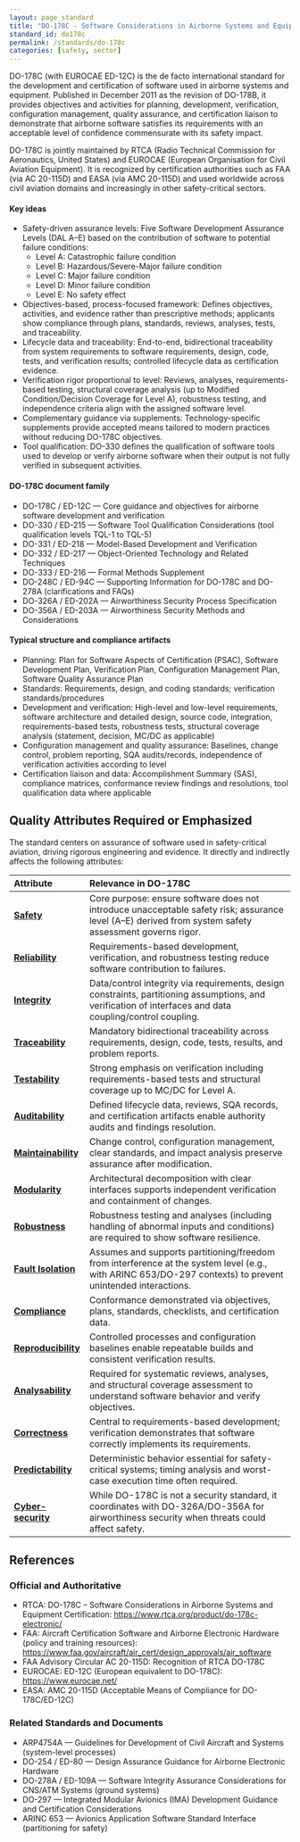 ```yaml
---
layout: page_standard
title: "DO-178C - Software Considerations in Airborne Systems and Equipment Certification"
standard_id: do178c
permalink: /standards/do-178c
categories: [safety, sector]
---
```



DO-178C (with EUROCAE ED-12C) is the de facto international standard for the development and certification of software used in airborne systems and equipment. 
Published in December 2011 as the revision of DO-178B, it provides objectives and activities for planning, development, verification, configuration management, quality assurance, and certification liaison to demonstrate that airborne software satisfies its requirements with an acceptable level of confidence commensurate with its safety impact.

DO-178C is jointly maintained by RTCA (Radio Technical Commission for Aeronautics, United States) and EUROCAE (European Organisation for Civil Aviation Equipment). 
It is recognized by certification authorities such as FAA (via AC 20-115D) and EASA (via AMC 20-115D) and used worldwide across civil aviation domains and increasingly in other safety-critical sectors.

#### Key ideas

- Safety-driven assurance levels: Five Software Development Assurance Levels (DAL A–E) based on the contribution of software to potential failure conditions:
  * Level A: Catastrophic failure condition
  * Level B: Hazardous/Severe-Major failure condition
  * Level C: Major failure condition
  * Level D: Minor failure condition
  * Level E: No safety effect
- Objectives-based, process-focused framework: Defines objectives, activities, and evidence rather than prescriptive methods; applicants show compliance through plans, standards, reviews, analyses, tests, and traceability.
- Lifecycle data and traceability: End-to-end, bidirectional traceability from system requirements to software requirements, design, code, tests, and verification results; controlled lifecycle data as certification evidence.
- Verification rigor proportional to level: Reviews, analyses, requirements-based testing, structural coverage analysis (up to Modified Condition/Decision Coverage for Level A), robustness testing, and independence criteria align with the assigned software level.
- Complementary guidance via supplements: Technology-specific supplements provide accepted means tailored to modern practices without reducing DO-178C objectives.
- Tool qualification: DO-330 defines the qualification of software tools used to develop or verify airborne software when their output is not fully verified in subsequent activities.

#### DO-178C document family

- DO-178C / ED-12C — Core guidance and objectives for airborne software development and verification
- DO-330 / ED-215 — Software Tool Qualification Considerations (tool qualification levels TQL-1 to TQL-5)
- DO-331 / ED-218 — Model-Based Development and Verification
- DO-332 / ED-217 — Object-Oriented Technology and Related Techniques
- DO-333 / ED-216 — Formal Methods Supplement
- DO-248C / ED-94C — Supporting Information for DO-178C and DO-278A (clarifications and FAQs)
- DO-326A / ED-202A — Airworthiness Security Process Specification
- DO-356A / ED-203A — Airworthiness Security Methods and Considerations

#### Typical structure and compliance artifacts

- Planning: Plan for Software Aspects of Certification (PSAC), Software Development Plan, Verification Plan, Configuration Management Plan, Software Quality Assurance Plan
- Standards: Requirements, design, and coding standards; verification standards/procedures
- Development and verification: High-level and low-level requirements, software architecture and detailed design, source code, integration, requirements-based tests, robustness tests, structural coverage analysis (statement, decision, MC/DC as applicable)
- Configuration management and quality assurance: Baselines, change control, problem reporting, SQA audits/records, independence of verification activities according to level
- Certification liaison and data: Accomplishment Summary (SAS), compliance matrices, conformance review findings and resolutions, tool qualification data where applicable

## Quality Attributes Required or Emphasized

The standard centers on assurance of software used in safety-critical aviation, driving rigorous engineering and evidence. It directly and indirectly affects the following attributes:

| Attribute | Relevance in DO-178C |
|:--- |:--- |
| **[Safety](/qualities/safety)** | Core purpose: ensure software does not introduce unacceptable safety risk; assurance level (A–E) derived from system safety assessment governs rigor. |
| **[Reliability](/qualities/reliability)** | Requirements-based development, verification, and robustness testing reduce software contribution to failures. |
| **[Integrity](/qualities/integrity)** | Data/control integrity via requirements, design constraints, partitioning assumptions, and verification of interfaces and data coupling/control coupling. |
| **[Traceability](/qualities/traceability)** | Mandatory bidirectional traceability across requirements, design, code, tests, results, and problem reports. |
| **[Testability](/qualities/testability)** | Strong emphasis on verification including requirements-based tests and structural coverage up to MC/DC for Level A. |
| **[Auditability](/qualities/auditability)** | Defined lifecycle data, reviews, SQA records, and certification artifacts enable authority audits and findings resolution. |
| **[Maintainability](/qualities/maintainability)** | Change control, configuration management, clear standards, and impact analysis preserve assurance after modification. |
| **[Modularity](/qualities/modularity)** | Architectural decomposition with clear interfaces supports independent verification and containment of changes. |
| **[Robustness](/qualities/robustness)** | Robustness testing and analyses (including handling of abnormal inputs and conditions) are required to show software resilience. |
| **[Fault Isolation](/qualities/fault-isolation)** | Assumes and supports partitioning/freedom from interference at the system level (e.g., with ARINC 653/DO-297 contexts) to prevent unintended interactions. |
| **[Compliance](/qualities/compliance)** | Conformance demonstrated via objectives, plans, standards, checklists, and certification data. |
| **[Reproducibility](/qualities/reproducibility)** | Controlled processes and configuration baselines enable repeatable builds and consistent verification results. |
| **[Analysability](/qualities/analysability)** | Required for systematic reviews, analyses, and structural coverage assessment to understand software behavior and verify objectives. |
| **[Correctness](/qualities/correctness)** | Central to requirements-based development; verification demonstrates that software correctly implements its requirements. |
| **[Predictability](/qualities/predictability)** | Deterministic behavior essential for safety-critical systems; timing analysis and worst-case execution time often required. |
| **[Cyber-security](/qualities/cyber-security)** | While DO-178C is not a security standard, it coordinates with DO-326A/DO-356A for airworthiness security when threats could affect safety. |

## References

### Official and Authoritative

- RTCA: DO-178C – Software Considerations in Airborne Systems and Equipment Certification: https://www.rtca.org/product/do-178c-electronic/
- FAA: Aircraft Certification Software and Airborne Electronic Hardware (policy and training resources): https://www.faa.gov/aircraft/air_cert/design_approvals/air_software
- FAA Advisory Circular AC 20-115D: Recognition of RTCA DO-178C
- EUROCAE: ED-12C (European equivalent to DO-178C): https://www.eurocae.net/
- EASA: AMC 20-115D (Acceptable Means of Compliance for DO-178C/ED-12C)

### Related Standards and Documents

- ARP4754A — Guidelines for Development of Civil Aircraft and Systems (system-level processes)
- DO-254 / ED-80 — Design Assurance Guidance for Airborne Electronic Hardware
- DO-278A / ED-109A — Software Integrity Assurance Considerations for CNS/ATM Systems (ground systems)
- DO-297 — Integrated Modular Avionics (IMA) Development Guidance and Certification Considerations
- ARINC 653 — Avionics Application Software Standard Interface (partitioning for safety)
